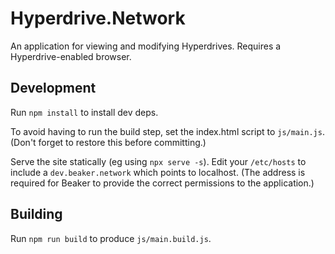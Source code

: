 # Hyperdrive.Network

An application for viewing and modifying Hyperdrives. Requires a Hyperdrive-enabled browser.

## Development

Run `npm install` to install dev deps.

To avoid having to run the build step, set the index.html script to `js/main.js`. (Don't forget to restore this before committing.)

Serve the site statically (eg using `npx serve -s`). Edit your `/etc/hosts` to include a `dev.beaker.network` which points to localhost. (The address is required for Beaker to provide the correct permissions to the application.)

## Building

Run `npm run build` to produce `js/main.build.js`.